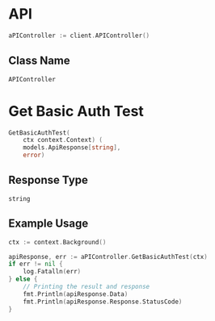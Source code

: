# API

```go
aPIController := client.APIController()
```

## Class Name

`APIController`


# Get Basic Auth Test

```go
GetBasicAuthTest(
    ctx context.Context) (
    models.ApiResponse[string],
    error)
```

## Response Type

`string`

## Example Usage

```go
ctx := context.Background()

apiResponse, err := aPIController.GetBasicAuthTest(ctx)
if err != nil {
    log.Fatalln(err)
} else {
    // Printing the result and response
    fmt.Println(apiResponse.Data)
    fmt.Println(apiResponse.Response.StatusCode)
}
```


